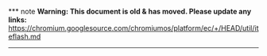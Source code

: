 *** note
**Warning: This document is old & has moved.  Please update any links:**<br>
https://chromium.googlesource.com/chromiumos/platform/ec/+/HEAD/util/iteflash.md
***

